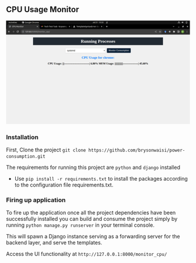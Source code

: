 ## CPU Usage Monitor

![cpu](https://github.com/brysonwaisi/power-consumption/blob/main/power_consumption/static/images/cpu.png)

### Installation

First, Clone the project
`git clone https://github.com/brysonwaisi/power-consumption.git`

The requirements for running this project are `python` and `django` installed

- Use `pip install -r requirements.txt` to install the packages according to the configuration file requirements.txt.

### Firing up application

To fire up the application once all the project dependencies have been successfully installed you can build and consume the project simply by running `python manage.py runserver` in your terminal console.

This will spawn a Django instance serving as a forwarding server for the backend layer, and serve the templates.

Access the UI functionality at `http://127.0.0.1:8000/monitor_cpu/`
